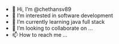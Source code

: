 - 👋 Hi, I’m @chethansv89
- 👀 I’m interested in software development
- 🌱 I’m currently learning java full stack
- 💞️ I’m looking to collaborate on ...
- 📫 How to reach me ...

<!---
chethansv89/chethansv89 is a ✨ special ✨ repository because its `README.md` (this file) appears on your GitHub profile.
You can click the Preview link to take a look at your changes.
--->
